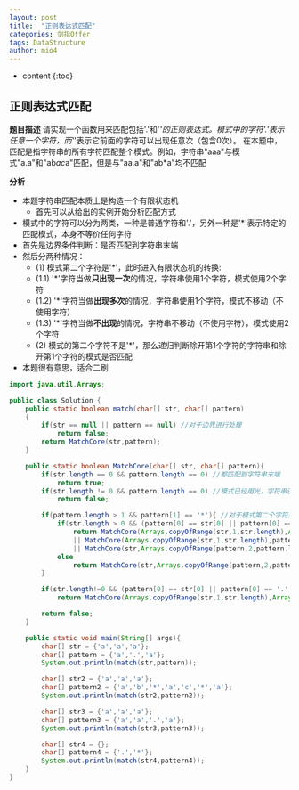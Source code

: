 ```yaml
---
layout: post
title:  "正则表达式匹配"
categories: 剑指Offer  
tags: DataStructure
author: mio4
---
```


* content
{:toc}





## 正则表达式匹配
**题目描述**
请实现一个函数用来匹配包括'.'和'*'的正则表达式。模式中的字符'.'表示任意一个字符，而'*'表示它前面的字符可以出现任意次（包含0次）。 在本题中，匹配是指字符串的所有字符匹配整个模式。例如，字符串"aaa"与模式"a.a"和"ab*ac*a"匹配，但是与"aa.a"和"ab*a"均不匹配

**分析**

  - 本题字符串匹配本质上是构造一个有限状态机
    - 首先可以从给出的实例开始分析匹配方式
  - 模式中的字符可以分为两类，一种是普通字符和'.'，另外一种是'*'表示特定的匹配模式，本身不等价任何字符
  - 首先是边界条件判断：是否匹配到字符串末端
  - 然后分两种情况：
    - (1) 模式第二个字符是'*'，此时进入有限状态机的转换:
    - (1.1) '*'字符当做**只出现一次**的情况，字符串使用1个字符，模式使用2个字符
    - (1.2) '*'字符当做**出现多次**的情况，字符串使用1个字符，模式不移动（不使用字符）
    - (1.3) '*'字符当做**不出现**的情况，字符串不移动（不使用字符），模式使用2个字符
    - (2) 模式的第二个字符不是'*'，那么递归判断除开第1个字符的字符串和除开第1个字符的模式是否匹配
  - 本题很有意思，适合二刷 

```java 
import java.util.Arrays;

public class Solution {
	public static boolean match(char[] str, char[] pattern)
	{
		if(str == null || pattern == null) //对于边界进行处理
			return false;
		return MatchCore(str,pattern);
	}

	public static boolean MatchCore(char[] str, char[] pattern){
		if(str.length == 0 && pattern.length == 0) //都匹配到字符串末端
			return true;
		if(str.length != 0 && pattern.length == 0) //模式已经用光，字符串还有剩余的情况
			return false;

		if(pattern.length > 1 && pattern[1] == '*'){ //对于模式第二个字符是*
			if(str.length > 0 && (pattern[0] == str[0] || pattern[0] == '.' && str.length != 0))
				return MatchCore(Arrays.copyOfRange(str,1,str.length),Arrays.copyOfRange(pattern,2,pattern.length))
				|| MatchCore(Arrays.copyOfRange(str,1,str.length),pattern)
				|| MatchCore(str,Arrays.copyOfRange(pattern,2,pattern.length));
			else
				return MatchCore(str,Arrays.copyOfRange(pattern,2,pattern.length));
		}

		if(str.length!=0 && (pattern[0] == str[0] || pattern[0] == '.' && str.length != 0)) //对于一般的匹配情况
			return MatchCore(Arrays.copyOfRange(str,1,str.length),Arrays.copyOfRange(pattern,1,pattern.length));

		return false;
	}

	public static void main(String[] args){
		char[] str = {'a','a','a'};
		char[] pattern = {'a','.','a'};
		System.out.println(match(str,pattern));

		char[] str2 = {'a','a','a'};
		char[] pattern2 = {'a','b','*','a','c','*','a'};
		System.out.println(match(str2,pattern2));

		char[] str3 = {'a','a','a'};
		char[] pattern3 = {'a','a','.','a'};
		System.out.println(match(str3,pattern3));

		char[] str4 = {};
		char[] pattern4 = {'.','*'};
		System.out.println(match(str4,pattern4));
	}
}

```